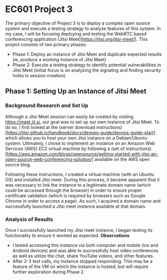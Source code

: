 # EC601 Project 3
The primary objective of Project 3 is to deploy a complex open source system and execute a testing strategy to analyze features of this system. In my case, I will be focusing deploying and testing the WebRTC based conferencing application (Jitsi Meet)[https://jitsi.org/jitsi-meet/]. This project consists of two primary phases:
* Phase 1: Deploy an instance of Jitsi Meet and duplicate expected results (ie, produce a working instance of Jitsi Meet)
* Phase 2: Execute a testing strategy to identify potential vulnerabilities in Jitsi Meet (initial focus is on analyzing the signaling and finding security holes in session creation).

## Phase 1: Setting Up an Instance of Jitsi Meet
### Background Research and Set Up
Although a Jitsi Meet session can easily be created by visiting https://meet.jit.si, our goal was to set up our own instance of Jitsi Meet. To do so, I first looked at the (server download instructions)[https://jitsi.github.io/handbook/docs/devops-guide/devops-guide-start] which allows you to host your own Jitsi instance on a Debian/Ubuntu system. Ultimately, I chose to implement an instance on an Amazon Web Services (AWS) EC2 virtual machine by following a (set of instructions)[https://aws.amazon.com/blogs/opensource/getting-started-with-jitsi-an-open-source-web-conferencing-solution/] available on the AWS open source blog.

Following these instructions, I created a virtual machine (with an Ubuntu OS) and installed Jitsi meet. During this process, it became apparent that it was necessary to link the instance to a legitimate domain name (which could be accessed through the browser) in order to ensure proper certificate validation (which is required by browsers such as Google Chrome in order to access a page). As such, I acquired a domain name and successfully launched a Jitsi meet instance available at that domain. 

### Analysis of Results
Once I successfully launched my Jitsi meet instance, I began testing its functionality to ensure it worked as expected.
**Observations**
* I tested accessing this instance via both computer and mobile (ios and Android devices) and was able to successfully host video conferences as well as utilize the chat, share YouTube videos, and other features. 
* After 2-3 test calls, my instance stopped responding. This may be a feature of the VM on which the instance is hosted, but will require further exploration during Phase 2.




